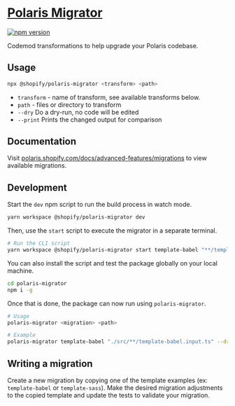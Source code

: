 # [Polaris Migrator](https://polaris.shopify.com/docs/advanced-features)

[![npm version](https://img.shields.io/npm/v/@shopify/polaris-migrator.svg?style=flat)](https://www.npmjs.com/package/@shopify/polaris-migrator)

Codemod transformations to help upgrade your Polaris codebase.

## Usage

```sh
npx @shopify/polaris-migrator <transform> <path>
```

- `transform` - name of transform, see available transforms below.
- `path` - files or directory to transform
- `--dry` Do a dry-run, no code will be edited
- `--print` Prints the changed output for comparison

## Documentation

Visit [polaris.shopify.com/docs/advanced-features/migrations](https://polaris.shopify.com/docs/advanced-features/migrations) to view available migrations.

## Development

Start the `dev` npm script to run the build process in watch mode.

```sh
yarn workspace @shopify/polaris-migrator dev
```

Then, use the `start` script to execute the migrator in a separate terminal.

```sh
# Run the CLI script
yarn workspace @shopify/polaris-migrator start template-babel "**/template-babel.input.ts"
```

You can also install the script and test the package globally on your local machine.

```sh
cd polaris-migrator
npm i -g
```

Once that is done, the package can now run using `polaris-migrator`.

```sh
# Usage
polaris-migrator <migration> <path>

# Example
polaris-migrator template-babel "./src/**/template-babel.input.ts" --dry --print --force
```

## Writing a migration

Create a new migration by copying one of the template examples (ex: `template-babel` or `template-sass`). Make the desired migration adjustments to the copied template and update the tests to validate your migration.
